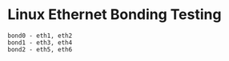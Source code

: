 Linux Ethernet Bonding Testing
==============================

```
bond0 - eth1, eth2
bond1 - eth3, eth4
bond2 - eth5, eth6
```

